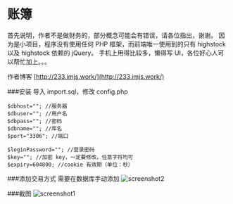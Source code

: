 账簿
====

首先说明，作者不是做财务的，部分概念可能会有错误，请各位指出，谢谢。
因为是小项目，程序没有使用任何 PHP 框架，而前端唯一使用到的只有 highstock 以及 highstock 依赖的 jQuery。
手机上用得比较多，懒得写 UI，各位好心人可以帮忙加上。。。

作者博客 [http://233.imjs.work/](http://233.imjs.work/)

###安装
导入 import.sql，修改 config.php

    $dbhost=""; //服务器
    $dbuser=""; //用户名
    $dbpass=""; //密码
    $dbname=""; //库名
    $port="3306"; //端口

    $loginPassword=""; //登录密码
    $key=""; //加密 key，一定要修改，任意字符均可
    $expiry=604800; //cookie 有效期（单位：秒）

###添加交易方式
需要在数据库手动添加
![screenshot2](http://233.imjs.work/wp-content/uploads/2016/03/QQ截图20160327220407.jpg)

###截图
![screenshot1](http://233.imjs.work/wp-content/uploads/2016/03/QQ截图20160327202619.jpg)
